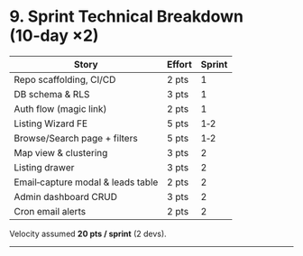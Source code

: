 # 9. Sprint Technical Breakdown (10‑day ×2)

| Story                             | Effort | Sprint |
| --------------------------------- | ------ | ------ |
| Repo scaffolding, CI/CD           | 2 pts  | 1      |
| DB schema & RLS                   | 3 pts  | 1      |
| Auth flow (magic link)            | 2 pts  | 1      |
| Listing Wizard FE                 | 5 pts  | 1‑2    |
| Browse/Search page + filters      | 5 pts  | 1‑2    |
| Map view & clustering             | 3 pts  | 2      |
| Listing drawer                    | 3 pts  | 2      |
| Email‑capture modal & leads table | 2 pts  | 2      |
| Admin dashboard CRUD              | 3 pts  | 2      |
| Cron email alerts                 | 2 pts  | 2      |

Velocity assumed **20 pts / sprint** (2 devs).

---
